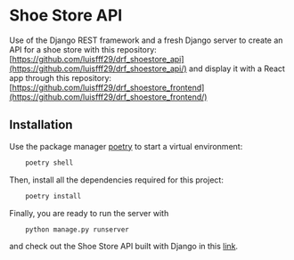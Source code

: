 # Shoe Store API

Use of the Django REST framework and a fresh Django server to create an API for a shoe store with this repository: [https://github.com/luisfff29/drf_shoestore_api](https://github.com/luisfff29/drf_shoestore_api/) and display it with a React app through this repository:
[https://github.com/luisfff29/drf_shoestore_frontend](https://github.com/luisfff29/drf_shoestore_frontend/)

## Installation

Use the package manager [poetry](https://python-poetry.org/) to start a virtual environment:

```bash
    poetry shell
```

Then, install all the dependencies required for this project:

```bash
    poetry install
```

Finally, you are ready to run the server with

```bash
    python manage.py runserver
```

and check out the Shoe Store API built with Django in this [link](http://localhost:8000/api/shoe/).
